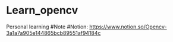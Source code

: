 # Learn_opencv
Personal learning
#Note
#Notion: https://www.notion.so/Opencv-3a1a7a905e144865bcb89551af94184c
